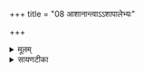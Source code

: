+++
title = "08 आशानान्त्वाऽऽशापालेभ्यः"

+++
<details><summary>मूलम्</summary>

आशा॑नान्त्वाऽऽशापा॒लेभ्यः॑ ।   
च॒तुर्भ्यो॑ अ॒मृते᳚भ्यः ।   
इ॒दम्भू॒तस्याध्य॑ख्षेभ्यः ।   
वि॒धेम॑ ह॒विषा॑ व॒यम् ।


</details>

<details><summary>सायणटीका</summary>

8अथाष्टमीमाह - हे पशो! त्वां आशानां दिशां मध्ये आशापालेभ्यो विशिष्टानां दिशां पालेभ्यः चतुर्भ्य इन्द्रयमवरुणसोमेभ्योऽमृतेभ्यो देवेभ्यः समर्पयामीति शेषः ॥ भूतस्य अस्मिन्कर्मणि प्राप्तस्य पशोरध्यक्षेभ्यः स्वामिभ्यो देवेभ्यो वयं हविषेदं विधेम शीघ्रमेव परिचरेम ॥॥

- 7चतुर्धा करणे - आशानां त्वेत्यनुष्टुप् ॥ आशानां दिशां सम्बन्धिभ्यः आशापालेभ्यः दिशां नित्यपालकेभ्यः । 'झत्युपोत्तमम्' इति उपोत्तमस्य उदात्तत्वम् । अमृतेभ्यः अमरणेभ्यश्च इन्द्रयमवरुणकुबेरेभ्यः भूतस्य भुवनजातस्य सर्वस्य अध्यक्षेभ्यः स्वामिभ्यः तदर्थमिद्धये व्यापृतेभ्यः वयं हविषा अनेन इदं विधेम परिचरेम । तेषामेवेदं परिचरणं यदनेन ऋत्विजः परिचर्यन्त इति भावः । विध विधाने ॥ 

</details>

